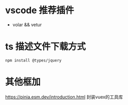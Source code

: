<!--
 * @file: 
 * @Date: 2021-07-07 09:14:14
 * @author: liuyong.wang
-->
# vscode 推荐插件
- volar  &&  vetur

# ts 描述文件下载方式
`
  npm install @types/jquery
`

# 其他框加
https://pinia.esm.dev/introduction.html   封装vuex的工具库